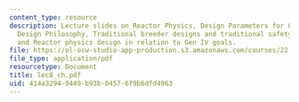```yaml
---
content_type: resource
description: Lecture slides on Reactor Physics, Design Parameters for GFRs, Background,
  Design Philosophy, Traditional breeder designs and traditional safety concerns,
  and Reactor physics design in relation to Gen IV goals.
file: https://ol-ocw-studio-app-production.s3.amazonaws.com/courses/22-39-integration-of-reactor-design-operations-and-safety-fall-2006/414a32949449b93b04576f9b6dfd4963_lec8_ch.pdf
file_type: application/pdf
resourcetype: Document
title: lec8_ch.pdf
uid: 414a3294-9449-b93b-0457-6f9b6dfd4963
---
```

